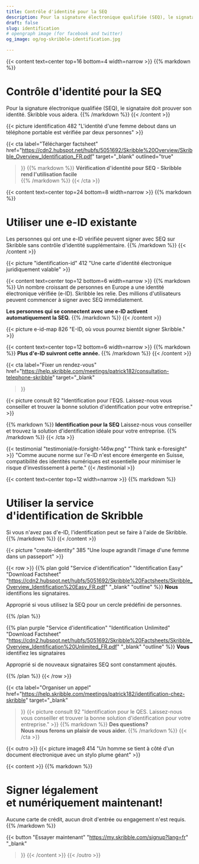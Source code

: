 ```yaml
---
title: Contrôle d'identité pour la SEQ
description: Pour la signature électronique qualifiée (SEQ), le signataire doit prouver son identité. Skribble vous aidera.
draft: false
slug: identification
# opengraph image (for facebook and twitter)
og_image: og/og-skribble-identification.jpg

---
```


{{< content text=center top=16 bottom=4 width=narrow >}}
{{% markdown %}}
# Contrôle d'identité pour la SEQ
Pour la signature électronique qualifiée (SEQ),
le signataire doit prouver son identité. Skribble vous aidera.
{{% /markdown %}}
{{< /content >}}

{{< picture identification 482 "L'identité d'une femme debout dans un téléphone portable est vérifiée par deux personnes" >}}

{{< cta
  label="Télécharger factsheet"
  href="https://cdn2.hubspot.net/hubfs/5051692/Skribble%20Overview/Skribble_Overview_Identification_FR.pdf"
  target="_blank"
  outlined="true"
>}}
{{% markdown %}}
**Vérification d'identité pour SEQ - Skribble rend l'utilisation facile**<br>
{{% /markdown %}}
{{< /cta >}}

[//]: # (--------------------------------------------------------------------------------------------------------------)

{{< content text=center top=24 bottom=8 width=narrow >}}
{{% markdown %}}
# Utiliser une e-ID existante
Les personnes qui ont une e-ID vérifiée peuvent signer avec SEQ
sur Skribble sans contrôle d'identité supplémentaire.
{{% /markdown %}}
{{< /content >}}

{{< picture "identification-id" 412 "Une carte d'identité électronique juridiquement valable" >}}

{{< content text=center top=12 bottom=6 width=narrow >}}
{{% markdown %}}
Un nombre croissant de personnes en Europe a une identité électronique vérifiée (e-ID). Skribble les relie. Des millions d'utilisateurs peuvent commencer à signer avec SEQ immédiatement.

**Les personnes qui se connectent avec une e-ID
activent automatiquement la SEQ.**
{{% /markdown %}}
{{< /content >}}

{{< picture e-id-map 826 "E-ID, où vous pourrez bientôt signer Skribble." >}}

{{< content text=center top=12 bottom=6 width=narrow >}}
{{% markdown %}}
**Plus d'e-ID suivront cette année.**
{{% /markdown %}}
{{< /content >}}

{{< cta
  label="Fixer un rendez-vous"
  href="https://help.skribble.com/meetings/patrick182/consultation-telephone-skribble"
  target="_blank"
>}}

{{< picture consult 92 "Identification pour l'EQS. Laissez-nous vous conseiller et trouver la bonne solution d'identification pour votre entreprise." >}}

{{% markdown %}}
**Identification pour la SEQ**
Laissez-nous vous conseiller et trouvez
la solution d'identification idéale pour votre entreprise.
{{% /markdown %}}
{{< /cta >}}

[//]: # (--------------------------------------------------------------------------------------------------------------)

{{< testimonial "testimonial/e-forsight-146w.png" "Think tank e-foresight" >}}
"Comme aucune norme sur l'e-ID n'est encore émergente en Suisse, compatibilité des identités numériques est essentielle pour minimiser le risque d'investissement
à perte." {{< /testimonial >}}

[//]: # (--------------------------------------------------------------------------------------------------------------)

{{< content text=center top=12 width=narrow >}}
{{% markdown %}}
# Utiliser la service <br class="hide-for-mobile">d'identification de Skribble
Si vous n'avez pas d'e-ID, l'identification peut se faire à l'aide de Skribble.
{{% /markdown %}}
{{< /content >}}

{{< picture "create-identity" 385 "Une loupe agrandit l'image d'une femme dans un passeport" >}}

{{< row >}}
{{% plan
  gold
  "Service d'identification"
  "Identification Easy"
  "Download Factsheet"
  "https://cdn2.hubspot.net/hubfs/5051692/Skribble%20Factsheets/Skribble_Overview_Identification%20Easy_FR.pdf"
  "_blank"
  "outline"
%}}
**Nous** identifions les signataires.

Approprié si vous utilisez la SEQ pour un cercle prédéfini de personnes.

{{% /plan %}}

{{% plan
  purple
  "Service d'identification"
  "Identification Unlimited"
  "Download Factsheet"
  "https://cdn2.hubspot.net/hubfs/5051692/Skribble%20Factsheets/Skribble_Overview_Identification%20Unlimited_FR.pdf"
  "_blank"
  "outline"
%}}
**Vous** identifiez les signataires

Approprié si de nouveaux signataires SEQ sont constamment ajoutés.

{{% /plan %}}
{{< /row >}}

{{< cta
  label="Organiser un appel"
  href="https://help.skribble.com/meetings/patrick182/identification-chez-skribble"
  target="_blank"
>}}
{{< picture consult 92 "Identification pour le QES. Laissez-nous vous conseiller et trouver la bonne solution d'identification pour votre entreprise." >}}
{{% markdown %}}
**Des questions?<br>Nous nous ferons un plaisir de vous aider.**
{{% /markdown %}}
{{< /cta >}}

[//]: # (--------------------------------------------------------------------------------------------------------------)

{{< outro >}}
{{< picture image8 414 "Un homme se tient à côté d'un document électronique avec un stylo plume géant" >}}

{{< content >}}
{{% markdown %}}
# Signer légalement <br class="hide-for-mobile">et numériquement maintenant!
Aucune carte de crédit, aucun droit d'entrée
ou engagement n'est requis.
{{% /markdown %}}

{{< button
  "Essayer maintenant"
  "https://my.skribble.com/signup?lang=fr"
  "_blank"
>}}
{{< /content >}}
{{< /outro >}}